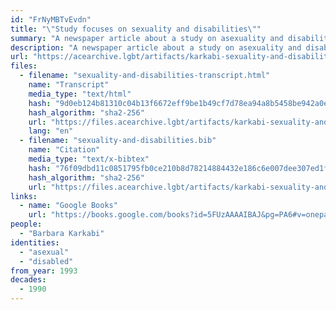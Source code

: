 ```yaml
---
id: "FrNyMBTvEvdn"
title: "\"Study focuses on sexuality and disabilities\""
summary: "A newspaper article about a study on asexuality and disabilities"
description: "A newspaper article about a study on asexuality and disabilities that interviews the disabled author of the study (CW: mentions of sexual abuse)"
url: "https://acearchive.lgbt/artifacts/karkabi-sexuality-and-disabilities"
files:
  - filename: "sexuality-and-disabilities-transcript.html"
    name: "Transcript"
    media_type: "text/html"
    hash: "9d0eb124b81310c04b13f6672eff9be1b49cf7d78ea94a8b5458be942a0ea12a"
    hash_algorithm: "sha2-256"
    url: "https://files.acearchive.lgbt/artifacts/karkabi-sexuality-and-disabilities/sexuality-and-disabilities-transcript.html"
    lang: "en"
  - filename: "sexuality-and-disabilities.bib"
    name: "Citation"
    media_type: "text/x-bibtex"
    hash: "76f09dbd11c0851795fb0ce210b8d78214884432e186c6e007dee307ed1f814a"
    hash_algorithm: "sha2-256"
    url: "https://files.acearchive.lgbt/artifacts/karkabi-sexuality-and-disabilities/sexuality-and-disabilities.bib"
links:
  - name: "Google Books"
    url: "https://books.google.com/books?id=5FUzAAAAIBAJ&pg=PA6#v=onepage&q&f=false"
people:
  - "Barbara Karkabi"
identities:
  - "asexual"
  - "disabled"
from_year: 1993
decades:
  - 1990
---
```


